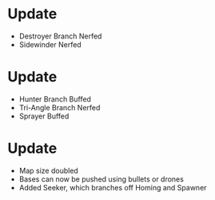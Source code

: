 # Update
- Destroyer Branch Nerfed
- Sidewinder Nerfed
# Update
- Hunter Branch Buffed
- Tri-Angle Branch Nerfed
- Sprayer Buffed
# Update
- Map size doubled 
- Bases can now be pushed using bullets or drones
- Added Seeker, which branches off Homing and Spawner

